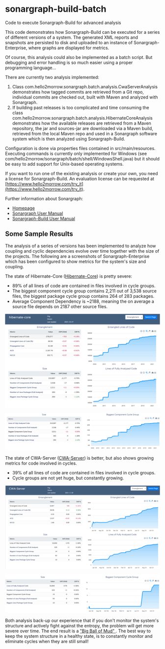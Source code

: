 # sonargraph-build-batch
Code to execute Sonargraph-Build for advanced analysis

This code demonstrates how Sonargraph-Build can be executed for a series of different versions of a system.
The generated XML reports and snapshots are persisted to disk and uploaded to an instance of Sonargraph-Enterprise, where graphs
are displayed for metrics.

Of course, this analysis could also be implemented as a batch script. But debugging and error handling is so much easier using a proper
programming language...

There are currently two analysis implemented:
1. Class com.hello2morrow.sonargraph.batch.analysis.CwaServerAnalysis demonstrates how tagged commits are retrieved from a 
Git repo, individual commits are checked out, built with Maven and analyzed with Sonargraph.
2. If building past releases is too complicated and time consuming the class com.hello2morrow.sonargraph.batch.analysis.HibernateCoreAnalysis demonstrates 
how the available releases are retrieved from a Maven repository, the jar and sources-jar are downloaded via a Maven build, 
retrieved from the local Maven repo and used in a Sonargraph software system which is then analyzed using Sonargraph-Build.

Configuration is done via properties files contained in src/main/resources.
Executing commands is currently only implemented for Windows (see com/hello2morrow/sonargraph/batch/shell/WindowsShell.java) 
but it should be easy to add support for Unix-based operating systems.

If you want to run one of the existing analysis or create your own, you need a license for Sonargraph-Build.
An evaluation license can be requested at [https://www.hello2morrow.com/try_it](https://www.hello2morrow.com/try_it).

Further information about Sonargraph:
* [Homepage](https://www.hello2morrow.com/)
* [Sonargraph User Manual](https://eclipse.hello2morrow.com/doc/standalone/content/index.html)
* [Sonargraph-Build User Manual](http://eclipse.hello2morrow.com/doc/build/content/index.html)

## Some Sample Results
The analysis of a series of versions has been implemented to analyze how coupling and cyclic dependencies evolve over time together
with the size of the projects. The following are a screenshots of Sonargraph-Enterprise which has been configured to show metrics for the system's size 
and coupling. 

The state of Hibernate-Core ([Hibernate-Core](https://github.com/hibernate/hibernate-orm/tree/main/hibernate-core)) is pretty severe:
* 89% of all lines of code are contained in files involved in cycle groups.
* The biggest component cycle group contains 2,211 out of 3,538 source files, the biggest package cycle group contains 
  264 of 283 packages.
* Average Component Dependency is ~2188, meaning the on average a source file depends on 2187 other source files.
  
![Trend of Hibernate-Core](/doc/Hibernate-Core_Entanglement.png "Trend of Hibernate-Core")

![Trend of Biggest Component Cycle in Hiberante-Core](/doc/Hibernate-Core_Biggest-Component-Cycle.png "Trend of Biggest Component Cycle in Hibernate-Core")

The state of CWA-Server ([CWA-Server](https://github.com/corona-warn-app/cwa-server)) is better, but also shows growing 
metrics for code involved in cycles.
* 39% of all lines of code are contained in files involved in cycle groups. 
* Cycle groups are not yet huge, but constantly growing.

![Trend of CWA-Server](/doc/CWA-Server_Entanglement.png "Trend of CWA-Server")

![Trend of Biggest Component Cycle in CWA-Server](/doc/CWA-Server_Biggest-Component-Cycle.png "Trend of Biggest Component Cycle in CWA-Server")

Both analysis back-up our experience that if you don't monitor the system's structure and actively fight against the entropy, the problem will get more severe over time.
The end result is a ["Big Ball of Mud" ](http://www.laputan.org/mud/).
The best way to keep the system structure in a healthy state, is to constantly monitor and eliminate cycles when they are still small!